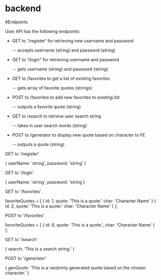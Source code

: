 # backend

#Endpoints

User API has the following endpoints:

* GET to '/register' for retrieving new username and password

    -- accepts username (string) and password (string)

* GET to '/login" for retrieving username and password

    -- gets username (string) and password (string)

* GET to /favorites to get a list of existing favorites

    -- gets array of favorite quotes (strings)

* POST to /favorites to add new favorites to existing list

    -- outputs a favorite quote (string)

* GET to /search to retrieve user search string

    -- takes in user search words (string)

* POST to /generator to display new quote based on character to FE

    -- outputs a quote (string)


GET to '/register'

{
    userName: 'string',
    password: 'string'
}

GET to '/login'

{
    userName: 'string',
    password: 'string
}

GET to '/favorites'

favoriteQuotes = [
    {
        id: 1,
        quote: 'This is a quote.'
        char: 'Character Name'
    }
    {
        id: 2,
        quote: 'This is a quote.'
        char: 'Character Name'
    }
];

POST to '/favorites'

favoriteQuotes = [
    {
        id: 8,
        quote: 'This is a quote.',
        char: 'Character Name'
    }
];

GET to '/search'

{
    search: 'This is a search string.'
}

POST to '/generator'

{
    genQuote: 'This is a randomly generated quote based on the chosen character.'
}